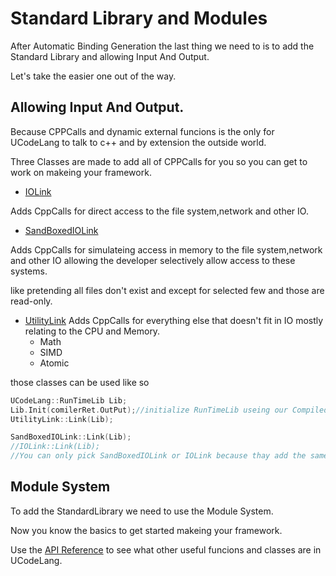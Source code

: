 # Standard Library and Modules


After Automatic Binding Generation the last thing we need to is to add the Standard Library and allowing Input And Output.

Let's take the easier one out of the way.

## Allowing Input And Output.

Because CPPCalls and dynamic external funcions is the only for UCodeLang to talk to c++ and by extension the outside world.

Three Classes are made to add all of CPPCalls for you so you can get to work on makeing your framework.

- [IOLink](./Reference/RunTime/IOLink.md)

Adds CppCalls for direct access to the file system,network and other IO.

- [SandBoxedIOLink](./Reference/RunTime/SandBoxedIOLink.md)

Adds CppCalls for simulateing access in memory to the file system,network and other IO allowing the developer selectively allow access to these systems.

like pretending all files don't exist and except for selected few and those are read-only.


- [UtilityLink](./Reference/RunTime/UtilityLink.md)
Adds CppCalls for everything else that doesn't fit in IO mostly relating to the CPU and Memory.
  - Math
  - SIMD
  - Atomic

those classes can be used like so

```cpp
UCodeLang::RunTimeLib Lib;
Lib.Init(comilerRet.OutPut);//initialize RunTimeLib useing our Compiled code.
UtilityLink::Link(Lib);

SandBoxedIOLink::Link(Lib);
//IOLink::Link(Lib);
//You can only pick SandBoxedIOLink or IOLink because thay add the same funcions
```
## Module System
To add the StandardLibrary we need to use the Module System. 




Now you know the basics to get started makeing your framework.

Use the [API Reference](./APIReference.md) to see what other useful funcions and classes are in UCodeLang.